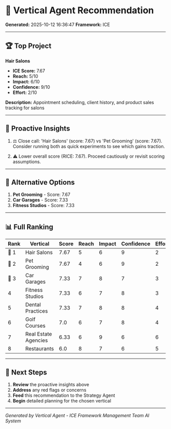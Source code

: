 # 🧠 Vertical Agent Recommendation

**Generated:** 2025-10-12 16:36:47
**Framework:** ICE

---

## 🏆 Top Project

**Hair Salons**

- **ICE Score:** 7.67
- **Reach:** 5/10
- **Impact:** 6/10
- **Confidence:** 9/10
- **Effort:** 2/10

**Description:** Appointment scheduling, client history, and product sales tracking for salons

---

## 🤖 Proactive Insights

1. ⚖️ Close call: 'Hair Salons' (score: 7.67) vs 'Pet Grooming' (score: 7.67). Consider running both as quick experiments to see which gains traction.

2. ⚠️ Lower overall score (RICE: 7.67). Proceed cautiously or revisit scoring assumptions.

---

## 🥈 Alternative Options

1. **Pet Grooming** - Score: 7.67
2. **Car Garages** - Score: 7.33
3. **Fitness Studios** - Score: 7.33

---

## 📊 Full Ranking

| Rank | Vertical | Score | Reach | Impact | Confidence | Effort |
|------|----------|-------|-------|--------|------------|--------|
| 🥇 1 | Hair Salons | 7.67 | 5 | 6 | 9 | 2 |
| 🥈 2 | Pet Grooming | 7.67 | 4 | 6 | 9 | 2 |
| 🥉 3 | Car Garages | 7.33 | 7 | 8 | 7 | 3 |
|  4 | Fitness Studios | 7.33 | 6 | 7 | 8 | 3 |
|  5 | Dental Practices | 7.33 | 7 | 8 | 8 | 4 |
|  6 | Golf Courses | 7.0 | 6 | 7 | 8 | 4 |
|  7 | Real Estate Agencies | 6.33 | 6 | 9 | 6 | 6 |
|  8 | Restaurants | 6.0 | 8 | 7 | 6 | 5 |

---

## 🚀 Next Steps

1. **Review** the proactive insights above
2. **Address** any red flags or concerns
3. **Feed** this recommendation to the Strategy Agent
4. **Begin** detailed planning for the chosen vertical

---

*Generated by Vertical Agent - ICE Framework*
*Management Team AI System*

